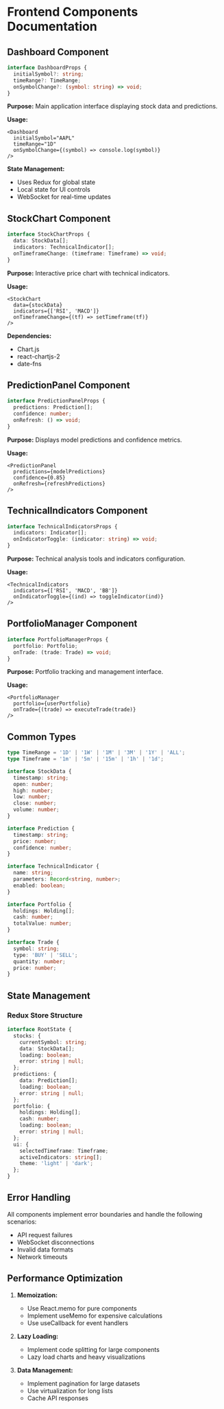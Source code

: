 # Frontend Components Documentation

## Dashboard Component
```typescript
interface DashboardProps {
  initialSymbol?: string;
  timeRange?: TimeRange;
  onSymbolChange?: (symbol: string) => void;
}
```

**Purpose:** Main application interface displaying stock data and predictions.

**Usage:**
```tsx
<Dashboard 
  initialSymbol="AAPL"
  timeRange="1D"
  onSymbolChange={(symbol) => console.log(symbol)}
/>
```

**State Management:**
- Uses Redux for global state
- Local state for UI controls
- WebSocket for real-time updates

## StockChart Component
```typescript
interface StockChartProps {
  data: StockData[];
  indicators: TechnicalIndicator[];
  onTimeframeChange: (timeframe: Timeframe) => void;
}
```

**Purpose:** Interactive price chart with technical indicators.

**Usage:**
```tsx
<StockChart 
  data={stockData}
  indicators={['RSI', 'MACD']}
  onTimeframeChange={(tf) => setTimeframe(tf)}
/>
```

**Dependencies:**
- Chart.js
- react-chartjs-2
- date-fns

## PredictionPanel Component
```typescript
interface PredictionPanelProps {
  predictions: Prediction[];
  confidence: number;
  onRefresh: () => void;
}
```

**Purpose:** Displays model predictions and confidence metrics.

**Usage:**
```tsx
<PredictionPanel 
  predictions={modelPredictions}
  confidence={0.85}
  onRefresh={refreshPredictions}
/>
```

## TechnicalIndicators Component
```typescript
interface TechnicalIndicatorsProps {
  indicators: Indicator[];
  onIndicatorToggle: (indicator: string) => void;
}
```

**Purpose:** Technical analysis tools and indicators configuration.

**Usage:**
```tsx
<TechnicalIndicators 
  indicators={['RSI', 'MACD', 'BB']}
  onIndicatorToggle={(ind) => toggleIndicator(ind)}
/>
```

## PortfolioManager Component
```typescript
interface PortfolioManagerProps {
  portfolio: Portfolio;
  onTrade: (trade: Trade) => void;
}
```

**Purpose:** Portfolio tracking and management interface.

**Usage:**
```tsx
<PortfolioManager 
  portfolio={userPortfolio}
  onTrade={(trade) => executeTrade(trade)}
/>
```

## Common Types

```typescript
type TimeRange = '1D' | '1W' | '1M' | '3M' | '1Y' | 'ALL';
type Timeframe = '1m' | '5m' | '15m' | '1h' | '1d';

interface StockData {
  timestamp: string;
  open: number;
  high: number;
  low: number;
  close: number;
  volume: number;
}

interface Prediction {
  timestamp: string;
  price: number;
  confidence: number;
}

interface TechnicalIndicator {
  name: string;
  parameters: Record<string, number>;
  enabled: boolean;
}

interface Portfolio {
  holdings: Holding[];
  cash: number;
  totalValue: number;
}

interface Trade {
  symbol: string;
  type: 'BUY' | 'SELL';
  quantity: number;
  price: number;
}
```

## State Management

### Redux Store Structure
```typescript
interface RootState {
  stocks: {
    currentSymbol: string;
    data: StockData[];
    loading: boolean;
    error: string | null;
  };
  predictions: {
    data: Prediction[];
    loading: boolean;
    error: string | null;
  };
  portfolio: {
    holdings: Holding[];
    cash: number;
    loading: boolean;
    error: string | null;
  };
  ui: {
    selectedTimeframe: Timeframe;
    activeIndicators: string[];
    theme: 'light' | 'dark';
  };
}
```

## Error Handling

All components implement error boundaries and handle the following scenarios:
- API request failures
- WebSocket disconnections
- Invalid data formats
- Network timeouts

## Performance Optimization

1. **Memoization:**
   - Use React.memo for pure components
   - Implement useMemo for expensive calculations
   - Use useCallback for event handlers

2. **Lazy Loading:**
   - Implement code splitting for large components
   - Lazy load charts and heavy visualizations

3. **Data Management:**
   - Implement pagination for large datasets
   - Use virtualization for long lists
   - Cache API responses 